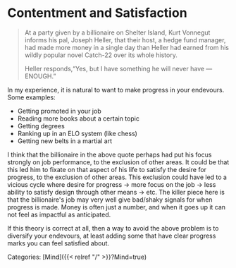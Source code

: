 # Contentment and Satisfaction

> At a party given by a billionaire on Shelter Island, Kurt Vonnegut informs his pal, Joseph Heller, that their host, a hedge fund manager, had made more money in a single day than Heller had earned from his wildly popular novel Catch-22 over its whole history.
> 
> Heller responds,“Yes, but I have something he will never have — ENOUGH.”

In my experience, it is natural to want to make progress in your endevours.
Some examples:

 - Getting promoted in your job
 - Reading more books about a certain topic
 - Getting degrees
 - Ranking up in an ELO system (like chess)
 - Getting new belts in a martial art

I think that the billionaire in the above quote perhaps had put his focus
strongly on job performance, to the exclusion of other areas. It could be that
this led him to fixate on that aspect of his life to satisfy the desire for
progress, to the exclusion of other areas. This exclusion could have led to a
vicious cycle where desire for progress -> more focus on the job -> less
ability to satisfy design through other means -> etc. The killer piece here is
that the billionaire's job may very well give bad/shaky signals for when
progress is made. Money is often just a number, and when it goes up it can not
feel as impactful as anticipated.

If this theory is correct at all, then a way to avoid the above problem is to
diversify your endevours, at least adding some that have clear progress marks
you can feel satisfied about.

Categories:
[Mind]({{< relref "/" >}}?Mind=true)